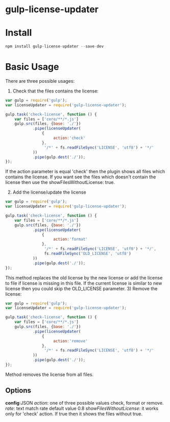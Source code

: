# gulp-license-updater


# Install

```javascript
npm install gulp-license-updater --save-dev
```

# Basic Usage

There are three possible usages:
1) Check that the files contains the license:

```javascript
var gulp = require('gulp');
var licenseUpdater = require('gulp-license-updater');

gulp.task('check-license', function () {
    var files = ['core/**/*.js']
    gulp.src(files, {base: './'})
            .pipe(licenseUpdater(
                {
                     action:'check'
                },
                 '/*' + fs.readFileSync('LICENSE', 'utf8') + '*/'
            ))
            .pipe(gulp.dest('./'));
});
```
If the action parameter is equal 'check' then the plugin shows all files which contains the license.
If you want see the files which doesn't contain the license then use the showFilesWithoutLicense: true.

2) Add the license/update the license
```javascript
var gulp = require('gulp');
var licenseUpdater = require('gulp-license-updater');

gulp.task('check-license', function () {
    var files = ['core/**/*.js']
    gulp.src(files, {base: './'})
            .pipe(licenseUpdater(
                {
                     action:'format'
                },
                 '/*' + fs.readFileSync('LICENSE', 'utf8') + '*/',
                 fs.readFileSync('OLD_LICENSE', 'utf8')
            ))
            .pipe(gulp.dest('./'));
});
```
This method replaces the old license by the new license or add the license to file if license is missing in this file.
If the current license is similar to new license then you could skip the OLD_LICENSE parameter.
3) Remove the license:
```javascript
var gulp = require('gulp');
var licenseUpdater = require('gulp-license-updater');

gulp.task('check-license', function () {
    var files = ['core/**/*.js']
    gulp.src(files, {base: './'})
            .pipe(licenseUpdater(
                {
                     action:'remove'
                },
                 '/*' + fs.readFileSync('LICENSE', 'utf8') + '*/'
            ))
            .pipe(gulp.dest('./'));
});
```
Method removes the license from all files.
## Options
**config**:JSON
*action*: one of three possible values check, format or remove.
*rate*: text match rate default value 0.8
*showFilesWithoutLicense*: it works only for 'check' action. If true then it shows the files without true.
